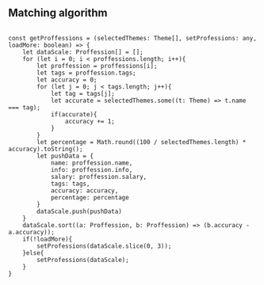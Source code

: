 <h2>Matching algorithm</h2>
<code>
const getProffessions = (selectedThemes: Theme[], setProfessions: any, loadMore: boolean) => {
    let dataScale: Proffession[] = [];
    for (let i = 0; i < proffessions.length; i++){
        let proffession = proffessions[i];
        let tags = proffession.tags;
        let accuracy = 0;
        for (let j = 0; j < tags.length; j++){
            let tag = tags[j];
            let accurate = selectedThemes.some((t: Theme) => t.name === tag);
            if(accurate){
                accuracy += 1;
            }
        }
        let percentage = Math.round((100 / selectedThemes.length) * accuracy).toString();
        let pushData = {
            name: proffession.name,
            info: proffession.info,
            salary: proffession.salary,
            tags: tags,
            accuracy: accuracy,
            percentage: percentage
        }
        dataScale.push(pushData)
    }
    dataScale.sort((a: Proffession, b: Proffession) => (b.accuracy - a.accuracy));
    if(!loadMore){
        setProfessions(dataScale.slice(0, 3));
    }else{
        setProfessions(dataScale);
    }
}
</code>
